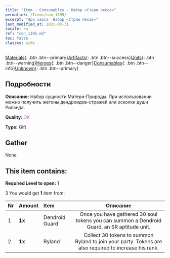 ```yaml
---
title: "Item - Consumables - Набор «Страж лесов»"
permalink: /Items/con_1395/
excerpt: "Эра хаоса  Набор «Страж лесов»"
last_modified_at: 2021-03-31
locale: ru
ref: "con_1395.md"
toc: false
classes: wide
---
```

 [Materials](/ru/Items/){: .btn .btn--primary}[Artifacts](/ru/Items/Artifacts/){: .btn .btn--success}[Units](/ru/Items/Units/){: .btn .btn--warning}[Heroes](/ru/Items/Heroes/){: .btn .btn--danger}[Consumables](/ru/Items/Consumables/){: .btn .btn--info}[Unknown](/ru/Items/Unknown/){: .btn .btn--primary}

## Подробности
 **Описание:** Набор сущности Матери-Природы. При использовании можно получить жетоны дендроидов-стражей или осколки души Риланда.

 **Quality:** <span style="color: #DA70D6">OK</span>

 **Type:** Gift

## Gather

  None

## This item contains:

 **Required Level to open:** 1

 3 You would get **1** item  from:

  | Nr | Amount |     Item    | Описание |
  |:---|:-------|:------------|:-----------:|
  | 1 |  **1x** | Dendroid Guard | Once you have gathered 30 soul tokens you can summon a Dendroid Guard, an SR aptitude unit.  | 
  | 2 |  **1x** | Ryland | Collect 30 tokens to summon Ryland to join your party. Tokens are also required to increase his rank.  | 
